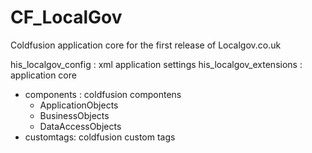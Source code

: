 # CF_LocalGov
Coldfusion application core for the first release of Localgov.co.uk

his_localgov_config : xml application settings
his_localgov_extensions : application core

  - components : coldfusion compontens
      - ApplicationObjects
      -  BusinessObjects
      -  DataAccessObjects
  - customtags:   coldfusion custom tags

